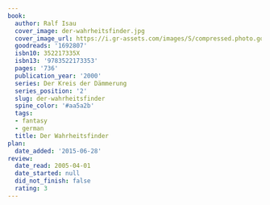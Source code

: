 ```yaml
---
book:
  author: Ralf Isau
  cover_image: der-wahrheitsfinder.jpg
  cover_image_url: https://i.gr-assets.com/images/S/compressed.photo.goodreads.com/books/1186999444l/1692807.jpg
  goodreads: '1692807'
  isbn10: 352217335X
  isbn13: '9783522173353'
  pages: '736'
  publication_year: '2000'
  series: Der Kreis der Dämmerung
  series_position: '2'
  slug: der-wahrheitsfinder
  spine_color: '#aa5a2b'
  tags:
  - fantasy
  - german
  title: Der Wahrheitsfinder
plan:
  date_added: '2015-06-28'
review:
  date_read: 2005-04-01
  date_started: null
  did_not_finish: false
  rating: 3
---
```

